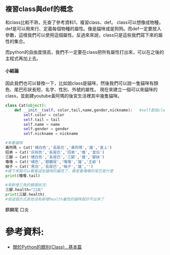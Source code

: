 複習class與def的概念
-----

和class比較不熟，先查了參考資料1，複習class、def。
class可以想像成物種，def是可以用來行、定義每個物種的屬性。像是貓咪或是狗狗。而def一定要放入參數，這樣我們可以使用這個屬性。反過來來說，class只是這些我們寫下來的屬性的集合。

而python的自由度很高，我們不一定要在class把所有屬性打出來，可以在之後的主程式再加上去。

#### 小結論
因此我們也可以替換一下，比如說class是貓咪，然後我們可以說一隻貓咪有顏色、尾巴形狀長短、名字、性別、外號的屬性。
現在來建立一個可以來貓咪的class，並創建youtube黃阿瑪的後宮生活裡其中幾隻貓咪。

```Python
class Cat(object):
    def __init__(self, color,tail,name,gender,nickname):   #self是指class不用改
        self.color = color
        self.tail = tail
        self.name = name
        self.gender = gender
        self.nickname = nickname

#來看貓咪  
黃阿瑪 = Cat('橘白色','長尾巴','黃阿瑪','雄','皇上')
招弟 = Cat('灰棕色','長尾巴','招弟','雌','皇后')
三腳 = Cat('橘白色','長尾巴','三腳','雌','腳妹')
嚕嚕 = Cat('橘色','麒麟尾','嚕嚕','雄','王爺')
袖子 = Cat('黑白','長尾巴','柚子','雄','')
#接下來就可以看看這些貓咪的屬性了，像是看嚕嚕的尾巴是什麼
print(嚕嚕.tail)

#來新增三角的健康狀況:
三腳.health="口炎"
print(三腳.health)
#但這個方式其他沒有新增health屬性的貓咪就印不出來了
```
麒麟尾
口炎

# 參考資料:

* [關於Python的類別(Class)...基本篇](https://medium.com/@weilihmen/%E9%97%9C%E6%96%BCpython%E7%9A%84%E9%A1%9E%E5%88%A5-class-%E5%9F%BA%E6%9C%AC%E7%AF%87-5468812c58f2)
